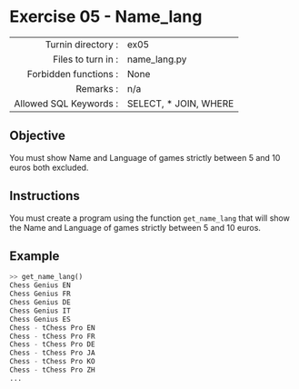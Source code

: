 # Exercise 05 - Name_lang

|                         |                    |
| -----------------------:| ------------------ |
|   Turnin directory :    |  ex05              |
|   Files to turn in :    |  name_lang.py      |
|   Forbidden functions : |  None              |
|   Remarks :             |  n/a               |
| Allowed SQL Keywords :  | SELECT, * JOIN, WHERE |

## Objective

You must show Name and Language of games strictly between 5 and 10 euros both excluded.

## Instructions

You must create a program using the function `get_name_lang` that will show the Name and Language of games strictly between 5 and 10 euros.

## Example

```python
>> get_name_lang()
Chess Genius EN
Chess Genius FR
Chess Genius DE
Chess Genius IT
Chess Genius ES
Chess - tChess Pro EN
Chess - tChess Pro FR
Chess - tChess Pro DE
Chess - tChess Pro JA
Chess - tChess Pro KO
Chess - tChess Pro ZH
...
```
